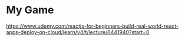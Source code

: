 # My Game

https://www.udemy.com/reactjs-for-beginners-build-real-world-react-apps-deploy-on-cloud/learn/v4/t/lecture/6441940?start=0